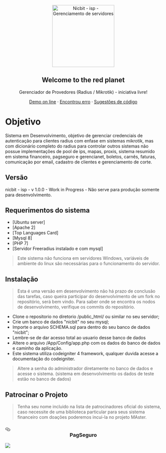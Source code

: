 <p align="center">
  
 <img width="200px" src="http://190.89.81.70/logob.png" align="center" alt="Nicbit - isp - Gerenciamento de servidores" />
 <h2 align="center">Welcome to the red planet</h2>
 <p align="center">Gerenciador de Provedores (Radius / Mikrotik) - iniciativa livre!</p>
</p>

  <p align="center">
    <a href="#demo">Demo on line</a>
    ·
    <a href="https://github.com/bhlima/isp-nicbit/issues/new">Encontrou erro</a>
    ·
    <a href="https://github.com/bhlima/isp-nicbit/issues">Sugestões de código</a>
  </p>
</p>
</a>

# Objetivo

Sistema em Desenvolvimento, objetivo de gerenciar credenciais de autenticação para clientes radius
com enfase em sistemas mikrotik, mas com dicionário completo do radius para controlar outros sistemas
não possue implementações de pool de ips, mapas, proxis, sistema resumido em sistema financeiro, pagseguro e gerencianet, boletos, carnês, faturas, comunicação por email, cadastro de clientes e gerenciamento de corte.


## Versão
nicbit - isp - v 1.0.0 - Work in Progress - Não serve para produção somente para desenvolvimento.

## Requerimentos do sistema

- [Ubuntu server]
- [Apache 2]
- [Top Languages Card]
- [Mysql 8]
- [PHP 7]
- [Servidor Freeradius instalado e com mysql]

 > Este sistema não funciona em servidores Windows, variáveis de ambiente do linux são necessárias para o funcionamento do servidor.

## Instalação

 > Esta é uma versão em desenvolvimento não há prazo de conclusão das tarefas, caso queira
participar do desenvolvimento de um fork no repositório, será bem vindo. Para saber onde se
encontra os nodos de desenvolvimento, verifique os commits do repositório. 

- Clone o repositorio no diretorio  /public_html/ ou similar no seu servidor;
- Crie um banco de dados "nicbit" no seu mysql;
- Importe o arquivo SCHEMA.sql para dentro do seu banco de dados "nicbit";
- Lembre-se de dar acesso total ao usuario desse banco de dados
- Altere o arquivo /App/Config/app.php  com os dados do banco de dados e caminho da aplicação.
- Este sistema utiliza codeigniter 4 framework, qualquer duvida acesse a documentação do codeigniter.


> Altere a senha do administrador diretamente no banco de dados e acesse o sistema. (sistema em desenvolvimento os dados de teste estão no banco de dados)


## Patrocinar o Projeto
>Tenha seu nome incluido na lista de patrocinadores oficial do sistema, caso necessite de uma biblioteca particular para seus sistema financeiro com doações poderemos incui-la no projeto MAster.

<meta http-equiv="Content-Type" content="text/html; charset=utf-8">
				<h3><a id="user-content-features" class="anchor" href="#features" aria-hidden="true"><svg aria-hidden="true" class="octicon octicon-link" height="16" role="img" version="1.1" viewBox="0 0 16 16" width="16"><path d="M4 9h1v1h-1c-1.5 0-3-1.69-3-3.5s1.55-3.5 3-3.5h4c1.45 0 3 1.69 3 3.5 0 1.41-0.91 2.72-2 3.25v-1.16c0.58-0.45 1-1.27 1-2.09 0-1.28-1.02-2.5-2-2.5H4c-0.98 0-2 1.22-2 2.5s1 2.5 2 2.5z m9-3h-1v1h1c1 0 2 1.22 2 2.5s-1.02 2.5-2 2.5H9c-0.98 0-2-1.22-2-2.5 0-0.83 0.42-1.64 1-2.09v-1.16c-1.09 0.53-2 1.84-2 3.25 0 1.81 1.55 3.5 3 3.5h4c1.45 0 3-1.69 3-3.5s-1.5-3.5-3-3.5z"></path></svg></a><div align="center">PagSeguro</div></h3>
				<a href="https://pag.ae/7XhdLW9M3"><img src="https://stc.pagseguro.uol.com.br/public/img/botoes/doacoes/120x53-doar.gif"></a>

